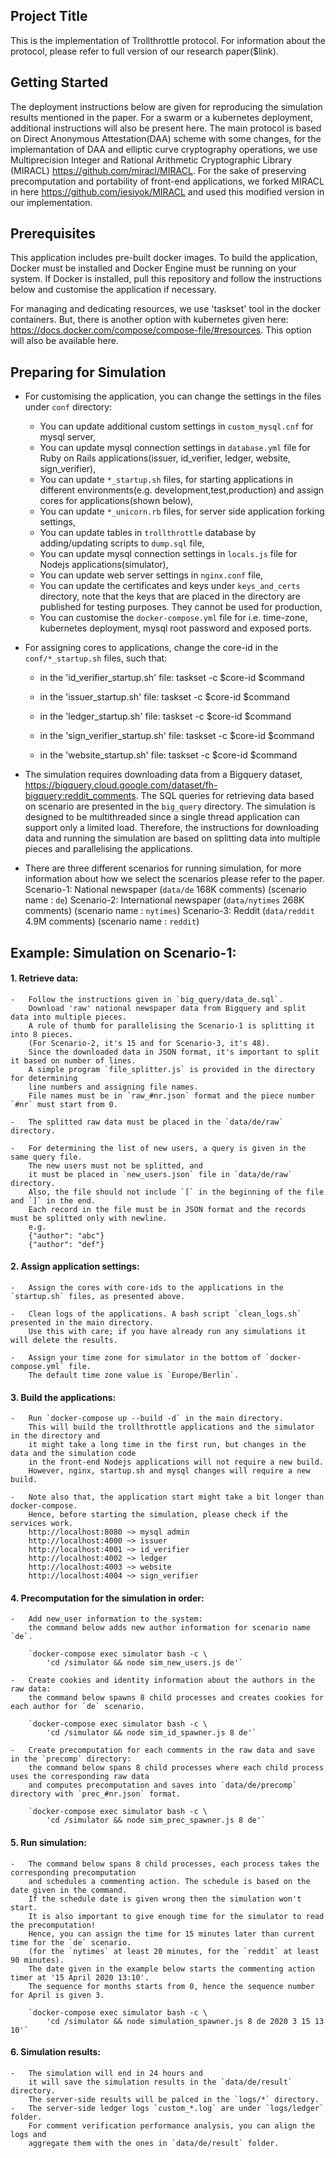 <h2>Project Title</h2>

This is the implementation of Trollthrottle protocol. For information about the protocol, please refer to full version of our research paper($link).

<h2>Getting Started</h2>

The deployment instructions below are given for reproducing the simulation results mentioned in the paper. For a swarm or a kubernetes deployment, additional instructions will also be present here.
The main protocol is based on Direct Anonymous Attestation(DAA) scheme with some changes, for the implemantation of DAA and elliptic curve cryptography operations, we use  Multiprecision Integer and Rational Arithmetic Cryptographic Library (MIRACL) https://github.com/miracl/MIRACL. For the sake of preserving precomputation and portability of front-end applications, we forked MIRACL in here https://github.com/iesiyok/MIRACL and used this modified version in our implementation.

<h2>Prerequisites</h2>

This application includes pre-built docker images. To build the application, Docker must be installed and Docker Engine must be running on your system. If Docker is installed, pull this repository and follow the instructions below and customise the application if necessary.


For managing and dedicating resources, we use 'taskset' tool in the docker containers. But, there is another option with kubernetes given here: https://docs.docker.com/compose/compose-file/#resources. This option will also be available here.

<h2>Preparing for Simulation</h2>

*	For customising the application, you can change the settings in the files under `conf` directory:
	-	You can update additional custom settings in `custom_mysql.cnf` for mysql server,
	-	You can update mysql connection settings in `database.yml` file for Ruby on Rails applications(issuer, id_verifier, ledger, website, sign_verifier),
	-	You can update `*_startup.sh` files, for starting applications in different environments(e.g. development,test,production) and assign cores for applications(shown below),
	-	You can update `*_unicorn.rb` files, for server side application forking settings,
	-	You can update tables in `trollthrottle` database by adding/updating scripts to `dump.sql` file,
	-	You can update mysql connection settings in `locals.js` file for Nodejs applications(simulator),
	-	You can update web server settings in `nginx.conf` file,
	-	You can update the certificates and keys under `keys_and_certs` directory, note that the keys that are placed in the directory are published for testing purposes. They cannot be used for production,
	-	You can customise the `docker-compose.yml` file for i.e. time-zone, kubernetes deployment, mysql root password and exposed ports. 

*	For assigning cores to applications, change the core-id in the `conf/*_startup.sh` files,
such that:
	-	in the 'id_verifier_startup.sh' file:	taskset -c $core-id $command
	
	-	in the 'issuer_startup.sh' file:		taskset -c $core-id $command
	
	-	in the 'ledger_startup.sh' file:		taskset -c $core-id $command
	
	-	in the 'sign_verifier_startup.sh' file:	taskset -c $core-id $command
	
	-	in the 'website_startup.sh' file:		taskset -c $core-id $command

*	The simulation requires downloading data from a Bigquery dataset, https://bigquery.cloud.google.com/dataset/fh-bigquery:reddit_comments.
	The SQL queries for retrieving data based on scenario are presented in the `big_query` directory. The simulation is designed to be multithreaded since a single thread application can support only a limited load.
	Therefore, the instructions for downloading data and running the simulation are based on splitting data into multiple pieces and parallelising the applications. 

*	There are three different scenarios for running simulation, for more information about how we select the scenarios please refer to the paper.
	Scenario-1: National newspaper (`data/de` 168K comments) (scenario name : `de`)
	Scenario-2: International newspaper (`data/nytimes` 268K comments) (scenario name : `nytimes`)
	Scenario-3: Reddit (`data/reddit` 4.9M comments) (scenario name : `reddit`)

<h2>	Example: Simulation on Scenario-1:</h2>

<h4>	1.	Retrieve data:</h4>

	-	Follow the instructions given in `big_query/data_de.sql`. 
		Download 'raw' national newspaper data from Bigquery and split data into multiple pieces.
		A rule of thumb for parallelising the Scenario-1 is splitting it into 8 pieces.
		(For Scenario-2, it's 15 and for Scenario-3, it's 48).
		Since the downloaded data in JSON format, it's important to split it based on number of lines.
		A simple program `file_splitter.js` is provided in the directory for determining 
		line numbers and assigning file names.
		File names must be in `raw_#nr.json` format and the piece number `#nr` must start from 0.

	-	The splitted raw data must be placed in the `data/de/raw` directory.

	-	For determining the list of new users, a query is given in the same query file. 
		The new users must not be splitted, and 
		it must be placed in `new_users.json` file in `data/de/raw` directory. 
		Also, the file should not include `[` in the beginning of the file and `]` in the end. 
		Each record in the file must be in JSON format and the records must be splitted only with newline. 
		e.g. 
		{"author": "abc"}
		{"author": "def"}


<h4>	2.	Assign application settings:</h4>
	
	-	Assign the cores with core-ids to the applications in the `startup.sh` files, as presented above.

	-	Clean logs of the applications. A bash script `clean_logs.sh` presented in the main directory.
		Use this with care; if you have already run any simulations it will delete the results.

	-	Assign your time zone for simulator in the bottom of `docker-compose.yml` file. 
		The default time zone value is `Europe/Berlin`.

<h4>	3.	Build the applications:</h4>

	-	Run `docker-compose up --build -d` in the main directory. 
		This will build the trollthrottle applications and the simulator in the directory and 
		it might take a long time in the first run, but changes in the data and the simulation code 
		in the front-end Nodejs applications will not require a new build. 
		However, nginx, startup.sh and mysql changes will require a new build. 
		
	-	Note also that, the application start might take a bit longer than docker-compose.
		Hence, before starting the simulation, please check if the services work.
		http://localhost:8080 ~> mysql admin
		http://localhost:4000 ~> issuer
		http://localhost:4001 ~> id_verifier
		http://localhost:4002 ~> ledger
		http://localhost:4003 ~> website
		http://localhost:4004 ~> sign_verifier



<h4>	4.	Precomputation for the simulation in order:</h4>

	-	Add new_user information to the system: 
		the command below adds new author information for scenario name `de`.

		`docker-compose exec simulator bash -c \ 
			'cd /simulator && node sim_new_users.js de'`

	-	Create cookies and identity information about the authors in the raw data: 
		the command below spawns 8 child processes and creates cookies for each author for `de` scenario.

		`docker-compose exec simulator bash -c \
			'cd /simulator && node sim_id_spawner.js 8 de'`

	-	Create precomputation for each comments in the raw data and save in the `precomp` directory: 
		the command below spans 8 child processes where each child process uses the corresponding raw data 
		and computes precomputation and saves into `data/de/precomp` directory with `prec_#nr.json` format.

		`docker-compose exec simulator bash -c \ 
			'cd /simulator && node sim_prec_spawner.js 8 de'`

<h4>	5.	Run simulation:</h4>

	-	The command below spans 8 child processes, each process takes the corresponding precomputation 
		and schedules a commenting action. The schedule is based on the date given in the command.
		If the schedule date is given wrong then the simulation won't start.
		It is also important to give enough time for the simulator to read the precomputation!
		Hence, you can assign the time for 15 minutes later than current time for the `de` scenario.
		(for the `nytimes` at least 20 minutes, for the `reddit` at least 90 minutes).
		The date given in the example below starts the commenting action timer at '15 April 2020 13:10'. 
		The sequence for months starts from 0, hence the sequence number for April is given 3. 

		`docker-compose exec simulator bash -c \ 
			'cd /simulator && node simulation_spawner.js 8 de 2020 3 15 13 10'`

<h4>	6.	Simulation results:</h4>

	-	The simulation will end in 24 hours and 
		it will save the simulation results in the `data/de/result` directory. 
		The server-side results will be palced in the `logs/*` directory.
	-	The server-side ledger logs `custom_*.log` are under `logs/ledger` folder. 
		For comment verification performance analysis, you can align the logs and 
		aggregate them with the ones in `data/de/result` folder.
 


